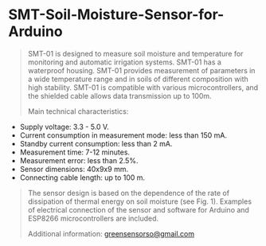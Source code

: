# SMT-Soil-Moisture-Sensor-for-Arduino
>SMT-01 is designed to measure soil moisture and temperature for monitoring and automatic irrigation systems.
>SMT-01 has a waterproof housing. SMT-01 provides measurement of parameters in a wide temperature range and in soils of different composition with high stability. 
>SMT-01 is compatible with various microcontrollers, and the shielded cable allows data transmission up to 100m.
>
>Main technical characteristics:
- Supply voltage: 							3.3 - 5.0 V.
- Current consumption in measurement mode: 	less than 	150 mA.
- Standby current consumption: less than 			2 mA.
- Measurement time: 						7-12 minutes.
- Measurement error: less than 					2.5%.
- Sensor dimensions: 						40x9x9 mm.
- Connecting cable length: 					up to 100 m.
>
>The sensor design is based on the dependence of the rate of dissipation of thermal energy on soil moisture (see Fig. 1).
>Examples of electrical connection of the sensor and software for Arduino and ESP8266 microcontrollers are included.
>
>Additional information: greensensorso@gmail.com
